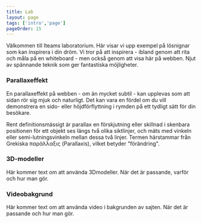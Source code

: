 ```yaml
---
title: Lab
layout: page
tags: ['intro','page']
pageOrder: 15
---
```


Välkommen till Iteams laboratorium. Här visar vi upp exempel på lösnignar som kan inspirera i din dröm. Vi tror på att inspirera - ibland genom att rita och måla på en whiteboard - men också genom att visa här på webben. Njut av spännande teknik som ger fantastiska möjligheter.


### Parallaxeffekt
En parallaxeffekt på webben - om än mycket subtil - kan upplevas som att sidan rör sig mjuk och naturligt. Det kan vara en fördel om du vill demonstrera en sido- eller höjdförflyttning i rymden på ett tydligt sätt för din besökare.

Rent definitionsmässigt är parallax en förskjutning eller skillnad i skenbara positionen för ett objekt ses längs två olika siktlinjer, och mäts med vinkeln eller semi-lutningsvinkeln mellan dessa två linjer. Termen härstammar från Grekiska παράλλαξις (Parallaxis), vilket betyder "förändring". 


### 3D-modeller
Här kommer text om att använda 3Dmodeller. När det är passande, varför och hur man gör.


### Videobakgrund
Här kommer text om att använda video i bakgrunden av sajten. När det är passande och hur man gör.
